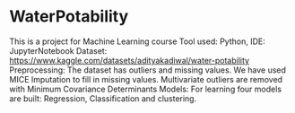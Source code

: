 # WaterPotability
This is a project for Machine Learning course
Tool used: Python, IDE: JupyterNotebook
Dataset: https://www.kaggle.com/datasets/adityakadiwal/water-potability
Preprocessing:
The dataset has outliers and missing values. We have used MICE Imputation to fill in missing values. Multivariate outliers are removed with Minimum Covariance Determinants
Models:
For learning four models are built: Regression, Classification and clustering.
